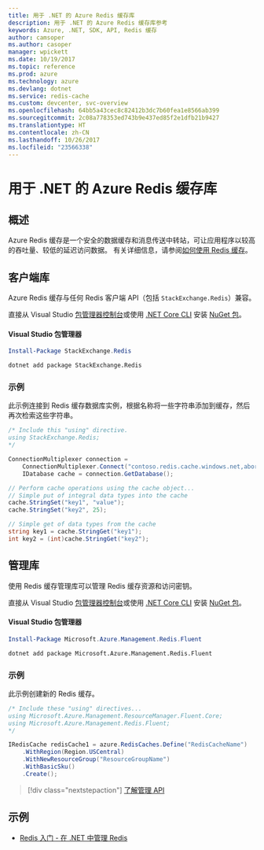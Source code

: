 ```yaml
---
title: 用于 .NET 的 Azure Redis 缓存库
description: 用于 .NET 的 Azure Redis 缓存库参考
keywords: Azure, .NET, SDK, API, Redis 缓存
author: camsoper
ms.author: casoper
manager: wpickett
ms.date: 10/19/2017
ms.topic: reference
ms.prod: azure
ms.technology: azure
ms.devlang: dotnet
ms.service: redis-cache
ms.custom: devcenter, svc-overview
ms.openlocfilehash: 64bb5a43cec8c82412b3dc7b60fea1e8566ab399
ms.sourcegitcommit: 2c08a778353ed743b9e437ed85f2e1dfb21b9427
ms.translationtype: HT
ms.contentlocale: zh-CN
ms.lasthandoff: 10/26/2017
ms.locfileid: "23566338"
---
```

# <a name="azure-redis-cache-libraries-for-net"></a>用于 .NET 的 Azure Redis 缓存库

## <a name="overview"></a>概述

Azure Redis 缓存是一个安全的数据缓存和消息传送中转站，可让应用程序以较高的吞吐量、较低的延迟访问数据。  有关详细信息，请参阅[如何使用 Redis 缓存](https://docs.microsoft.com/azure/redis-cache/cache-dotnet-how-to-use-azure-redis-cache)。

## <a name="client-library"></a>客户端库

Azure Redis 缓存与任何 Redis 客户端 API（包括 `StackExchange.Redis`）兼容。

直接从 Visual Studio [包管理器控制台][PackageManager]或使用 [.NET Core CLI][DotNetCLI] 安装 [NuGet 包](https://www.nuget.org/packages/StackExchange.Redis)。

#### <a name="visual-studio-package-manager"></a>Visual Studio 包管理器

```powershell
Install-Package StackExchange.Redis
```

```bash
dotnet add package StackExchange.Redis
```

### <a name="example"></a>示例

此示例连接到 Redis 缓存数据库实例，根据名称将一些字符串添加到缓存，然后再次检索这些字符串。

```csharp
/* Include this "using" directive.
using StackExchange.Redis;
*/

ConnectionMultiplexer connection = 
    ConnectionMultiplexer.Connect("contoso.redis.cache.windows.net,abortConnect=false,ssl=true,password=...");
    IDatabase cache = connection.GetDatabase();

// Perform cache operations using the cache object...
// Simple put of integral data types into the cache
cache.StringSet("key1", "value");
cache.StringSet("key2", 25);

// Simple get of data types from the cache
string key1 = cache.StringGet("key1");
int key2 = (int)cache.StringGet("key2");
```

## <a name="management-library"></a>管理库

使用 Redis 缓存管理库可以管理 Redis 缓存资源和访问密钥。

直接从 Visual Studio [包管理器控制台][PackageManager]或使用 [.NET Core CLI][DotNetCLI] 安装 [NuGet 包](https://www.nuget.org/packages/Microsoft.Azure.Management.Redis.Fluent)。

#### <a name="visual-studio-package-manager"></a>Visual Studio 包管理器

```powershell
Install-Package Microsoft.Azure.Management.Redis.Fluent
```

```bash
dotnet add package Microsoft.Azure.Management.Redis.Fluent
```

### <a name="example"></a>示例

此示例创建新的 Redis 缓存。

```csharp
/* Include these "using" directives...
using Microsoft.Azure.Management.ResourceManager.Fluent.Core;
using Microsoft.Azure.Management.Redis.Fluent;
*/

IRedisCache redisCache1 = azure.RedisCaches.Define("RedisCacheName")
    .WithRegion(Region.USCentral)
    .WithNewResourceGroup("ResourceGroupName")
    .WithBasicSku()
    .Create();
```

> [!div class="nextstepaction"]
> [了解管理 API](/dotnet/api/overview/azure/rediscache/management)


## <a name="samples"></a>示例

* [Redis 入门 - 在 .NET 中管理 Redis](https://github.com/Azure-Samples/redis-cache-dotnet-manage-cache)

[PackageManager]: https://docs.microsoft.com/nuget/tools/package-manager-console
[DotNetCLI]: https://docs.microsoft.com/dotnet/core/tools/dotnet-add-package
